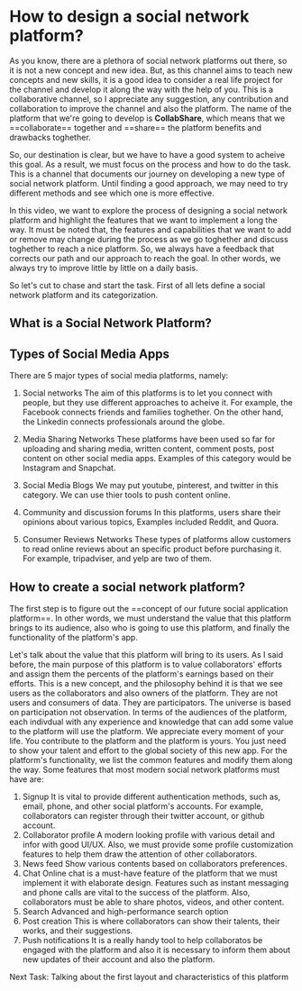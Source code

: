 # How to design a social network platform?

As you know, there are a plethora of social network platforms out there, so it is not a new concept and new idea. But, as this channel aims to teach new concepts and new skills, it is a good idea to consider a real life project for the channel and develop it along the way with the help of you. This is a collaborative channel, so I appreciate any suggestion, any contribution and collaboration to improve the channel and also the platform. The name of the platform that we're going to develop is **CollabShare**, which means that we ==collaborate== together and ==share== the platform benefits and drawbacks toghether. 

So, our destination is clear, but we have to have a good system to acheive this goal. As a result, we must focus on the process and how to do the task. This is a channel that documents our journey on developing a new type of social network platform. Until finding a good approach, we may need to try different methods and see which one is more effective. 

In this video, we want to explore the process of designing a social network platform and highlight the features that we want to implement a long the way. It must be noted that, the features and capabilities that we want to add or remove may change during the process as we go toghether and discuss toghether to reach a nice platform. So, we always have a feedback that corrects our path and our approach to reach the goal. In other words, we always try to improve little by little on a daily basis.

So let's cut to chase and start the task. 
First of all lets define a social network platform and its categorization. 

## What is a Social Network Platform?


## Types of Social Media Apps
There are 5 major types of social media platforms, namely:
1. Social networks 
The aim of this platforms is to let you connect with people, but they use different approaches to acheive it. For example, the Facebook connects friends and families toghether. On the other hand, the Linkedin connects professionals around the globe. 

2. Media Sharing Networks
These platforms have been used so far for uploading and sharing media, written content, comment posts, post content on other social media apps. Examples of this category would be Instagram and Snapchat.

3. Social Media Blogs
We may put youtube, pinterest, and twitter in this category. We can use thier tools to push content online. 

4. Community and discussion forums
In this platforms, users share their opinions about various topics, Examples included Reddit, and Quora. 

5. Consumer Reviews Networks
These types of platforms allow customers to read online reviews about an specific product before purchasing it. For example, tripadviser, and yelp are two of them.

## How to create a social network platform?
The first step is to figure out the ==concept of our future social application platform==. In other words, we must understand the value that this platform brings to its audience, also who is going to use this platform, and finally the functionality of the platform's app. 

Let's talk about the value that this platform will bring to its users. As I said before, the main purpose of this platform is to value collaborators' efforts and assign them the percents of the platform's earnings based on their efforts. This is a new concept, and the philosophy behind it is that we see users as the collaborators and also owners of the platform. They are not users and consumers of data. They are participators. The universe is based on participation not observation. In terms of the audiences of the platform, each indivdual with any experience and knowledge that can add some value to the platform will use the platform. We appreciate every moment of your life. You contribute to the platform and the platform is yours. You just need to show your talent and effort to the global society of this new app. For the platform's functionality, we list the common features and modify them along the way. Some features that most modern social network platforms must have are:
1. Signup
It is vital to provide different authentication methods, such as, email, phone, and other social platform's accounts. For example, collaborators can register through their twitter account, or github account. 
2. Collaborator profile
A modern looking profile with various detail and infor with good UI/UX. Also, we must provide some profile customization features to help them draw the attention of other collaborators. 
3. News feed
Show various contents based on collaborators preferences.
4. Chat
Online chat is a must-have feature of the platform that we must implement it with elaborate design. Features such as instant messaging and phone calls are vital to the success of the platform. Also, collaborators must be able to share photos, videos, and other content.
5. Search
Advanced and high-performance search option
6. Post creation
This is where collaborators can show their talents, their works, and their suggestions.
7. Push notifications
It is a really handy tool to help collaboratos be engaged with the platform and also it is necessary to inform them about new updates of their account and also the platform.


Next Task: Talking about the first layout and characteristics of this platform
